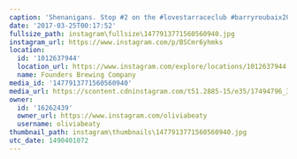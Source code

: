 ```yaml
---
caption: 'Shenanigans. Stop #2 on the #lovestarraceclub #barryroubaix2017 tour.'
date: '2017-03-25T00:17:52'
fullsize_path: instagram\fullsize\1477913771560560940.jpg
instagram_url: https://www.instagram.com/p/BSCmr6yhmks
location:
  id: '1012637944'
  location_url: https://www.instagram.com/explore/locations/1012637944
  name: Founders Brewing Company
media_id: '1477913771560560940'
media_url: https://scontent.cdninstagram.com/t51.2885-15/e35/17494796_394270334287621_1059172989989289984_n.jpg
owner:
  id: '16262439'
  owner_url: https://www.instagram.com/oliviabeaty
  username: oliviabeaty
thumbnail_path: instagram\thumbnails\1477913771560560940.jpg
utc_date: 1490401072
---
```

